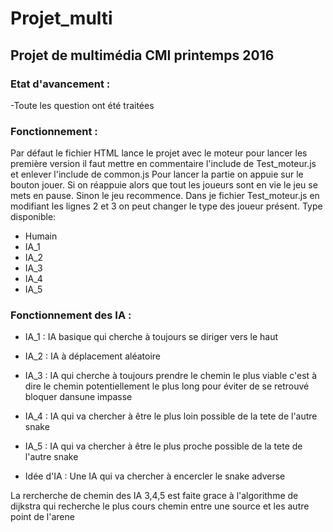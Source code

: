Projet_multi
============
Projet de multimédia CMI printemps 2016
-----------------------------------------
### Etat d'avancement :
-Toute les question ont été traitées
### Fonctionnement :
Par défaut le fichier HTML lance le projet avec le moteur pour lancer les première
version il faut mettre en commentaire l'include de Test_moteur.js et enlever l'include
de common.js
Pour lancer la partie on appuie sur le bouton jouer.
Si on réappuie alors que tout les joueurs sont en vie le jeu se mets en pause.
Sinon le jeu recommence.
Dans je fichier Test_moteur.js en modifiant les lignes 2 et 3 on peut changer le
type des joueur présent.
Type disponible:
* Humain
* IA_1
* IA_2
* IA_3
* IA_4
* IA_5
### Fonctionnement des IA :
* IA_1 :
  IA basique qui cherche à toujours se diriger vers le haut
* IA_2 :
  IA à déplacement aléatoire
* IA_3 :
  IA qui cherche à toujours prendre le chemin le plus viable c'est à dire le chemin
  potentiellement le plus long pour éviter de se retrouvé bloquer dansune impasse
* IA_4 :
  IA qui va chercher à être le plus loin possible de la tete de l'autre snake
* IA_5 :
  IA qui va chercher à être le plus proche possible de la tete de l'autre snake

* Idée d'IA :
  Une IA qui va chercher à encercler le snake adverse

La rercherche de chemin des IA 3,4,5 est faite grace à l'algorithme de dijkstra
qui recherche le plus cours chemin entre une source et les autre point de l'arene
